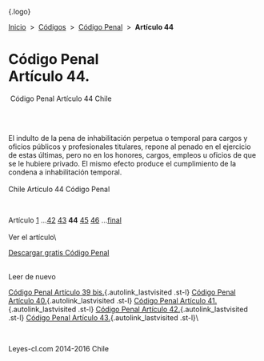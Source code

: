 <div class="wrapper">

[](/index.htm){.logo}
<div class="breadcrumbs">

[Inicio](/index.htm)  &gt;  [Códigos](/codigos.htm)  &gt;  [Código
Penal](/codigo_penal.htm "Código Penal")  &gt;  **Artículo 44**

</div>

<div class="middle">

<div class="container">

Código Penal\
Artículo 44.
=============

<div id="goser">

</div>

﻿
Código Penal Artículo 44 Chile

\
﻿
<div id="squareAds">

</div>

<div id="statya">

El indulto de la pena de inhabilitación perpetua o temporal para cargos
y oficios públicos y profesionales titulares, repone al penado en el
ejercicio de estas últimas, pero no en los honores, cargos, empleos u
oficios de que se le hubiere privado. El mismo efecto produce el
cumplimiento de la condena a inhabilitación temporal.\
\
Chile Artículo 44 Código Penal

</div>

﻿
<div id="ads1">

</div>

<div class="breadstat">

Artículo
[1](/codigo_penal/1.htm) ...[42](/codigo_penal/42.htm) [43](/codigo_penal/43.htm) **44** [45](/codigo_penal/45.htm) [46](/codigo_penal/46.htm) ...[final](/codigo_penal/final.htm) \
\
Ver el artículo\

</div>

[Descargar gratis Código
Penal](/codigo_penal/download.htm "Descargar gratis Código Penal") ﻿
<div style="clear: left">

</div>

\
Leer de nuevo

[Código Penal Artículo 39
bis.](/codigo_penal/39%20bis.htm){.autolink_lastvisited .st-l} [Código
Penal Artículo 40.](/codigo_penal/40.htm){.autolink_lastvisited .st-l}
[Código Penal Artículo 41.](/codigo_penal/41.htm){.autolink_lastvisited
.st-l} [Código Penal Artículo
42.](/codigo_penal/42.htm){.autolink_lastvisited .st-l} [Código Penal
Artículo 43.](/codigo_penal/43.htm){.autolink_lastvisited .st-l}\

</div>

﻿
<div id="LeftAds">

</div>

</div>

Leyes-cl.com 2014-2016 Chile

</div>

